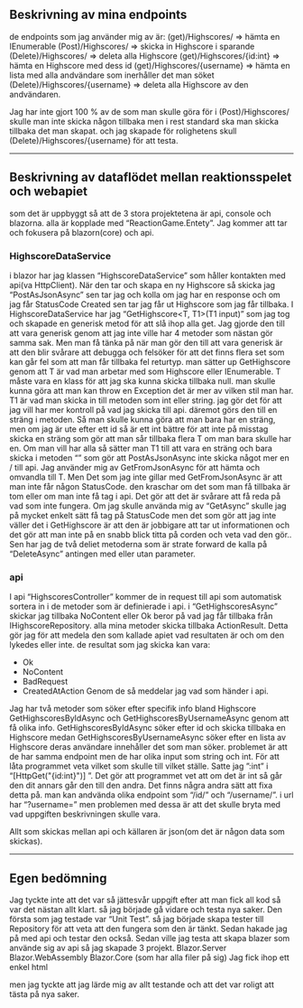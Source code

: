 ## Beskrivning av mina endpoints
de endpoints som jag använder mig av är:
(get)/Highscores/		     	 => hämta en IEnumerable<Highscore>
(Post)/Highscores/		      	=> skicka in Highscore i sparande
(Delete)/Highscores/		      	=> deleta alla Highscore 
(get)/Highscores/{id:int}	      	=> hämta en Highscore med dess id
(get)/Highscores/{username}	      	=> hämta en lista med alla andvändare som inerhåller det man söket
(Delete)/Highscores/{username}	=> deleta alla Highscore av den andvändaren.

Jag har inte gjort 100 % av de som man skulle göra för i (Post)/Highscores/ skulle man inte skicka någon tillbaka men i rest standard ska man skicka tillbaka det man skapat.
och jag skapade för rolighetens skull (Delete)/Highscores/{username} för att testa.

---

## Beskrivning av dataflödet mellan reaktionsspelet och webapiet


som det är uppbyggt så att de 3 stora projektetena är api, console och blazorna.
alla är kopplade med “ReactionGame.Entety”.
Jag kommer att tar och fokusera på blazorn(core) och api.
### HighscoreDataService

i blazor har jag klassen “HighscoreDataService” som håller kontakten med api(va HttpClient). När den tar och skapa en ny Highscore så skicka jag “PostAsJsonAsync” sen tar jag och kolla om jag har en response och om jag får StatusCode Created sen tar jag får ut Highscore som jag får tillbaka.
I HighscoreDataService har jag “GetHighscore<T, T1>(T1 input)” som jag tog och skapade en generisk metod för att slå ihop alla get. Jag gjorde den till att vara generisk genom att jag inte ville har 4 metoder som nästan gör samma sak. Men man få tänka på när man gör den till att vara generisk är att den blir svårare att debugga och felsöker för att det finns flera set som kan går fel som att man får tillbaka fel returtyp.
man sätter up GetHighscore genom att T är vad man arbetar med som Highscore eller IEnumerable<Highscore>. T måste vara en klass för att jag ska kunna skicka tillbaka null. man skulle kunna göra att man kan throw en Exception det är mer av vilken stil man har.
 T1 är vad man skicka in till metoden som int eller string. jag gör det för att jag vill har mer kontroll på vad jag skicka till api. däremot görs den till en sträng i metoden. Så man skulle kunna göra att man bara har en sträng, men om jag är ute efter ett id så är ett int bättre för att inte på misstag skicka en sträng som gör att man sår tillbaka flera T om man bara skulle har en. Om man vill har alla så sätter man T1 till att vara en sträng och bara skicka i metoden “” som gör att PostAsJsonAsync inte skicka något mer en / till api.
Jag använder mig av GetFromJsonAsync för att hämta och omvandla till T. Men Det som jag inte gillar med GetFromJsonAsync är att man inte får någon StatusCode. den kraschar om det som man få tillbaka är tom eller om man inte få tag i api. 
Det gör att det är svårare att få reda på vad som inte fungera. 
Om jag skulle använda mig av “GetAsync” skulle jag på mycket enkelt sätt få tag på StatusCode men det som gör att jag inte väller det i GetHighscore är att den är jobbigare att tar ut informationen och det gör att man inte på en snabb blick titta på corden och veta vad den gör..
Sen har jag de två deliet metoderna som är strate forward de kalla på “DeleteAsync” antingen med eller utan parameter.

### api
I api “HighscoresController” kommer de in request till api som automatisk sortera in i de metoder som är definierade i api.
i “GetHighscoresAsync” skickar jag tillbaka NoContent eller Ok beror på vad jag får tillbaka från IHighscoreRepository.
alla mina metoder skicka tillbaka ActionResult. Detta gör jag för att medela den som kallade apiet vad resultaten är och om den lykedes eller inte.
de resultat som jag skicka kan vara:
* Ok
* NoContent
* BadRequest
* CreatedAtAction
Genom de så meddelar jag vad som händer i api.

Jag har två metoder som söker efter specifik info bland Highscore GetHighscoresByIdAsync och GetHighscoresByUsernameAsync genom att få olika info.
GetHighscoresByIdAsync söker efter id och skicka tillbaka en Highscore medan GetHighscoresByUsernameAsync  söker efter en lista av Highscore deras användare innehåller det som man söker.
problemet är att de har samma endpoint men de har olika input som string och int.
För att låta programmet veta vilket som skulle till vilket ställe. Satte jag ”:int” i “[HttpGet("{id:int}")] ”.
Det gör att programmet vet att om det är int så går den dit annars går den till den andra.
Det finns några andra sätt att fixa detta på.
man kan andvända olika endpoint som “/id/” och “/username/”.
i url har “?username=”
men problemen med dessa är att det skulle bryta med vad uppgiften beskrivningen skulle vara.

Allt som skickas mellan api och källaren är json(om det är någon data som skickas).

---
## Egen bedömning
Jag tyckte inte att det var så jättesvår uppgift efter att man fick all kod så var det nästan allt klart. 
så jag började gå vidare och testa nya saker.
Den första som jag testade var “Unit Test”.
så jag började skapa tester till Repository för att veta att den fungera som den är tänkt.
Sedan hakade jag på med api och testar den också.
Sedan ville jag testa att skapa blazer som använde sig av api så jag skapade 3 projekt.
Blazor.Server
Blazor.WebAssembly
Blazor.Core (som har alla filer på sig)
Jag fick ihop ett enkel html

men jag tyckte att jag lärde mig av allt testande och att det var roligt att tästa på nya saker.
